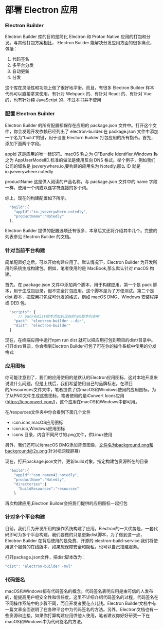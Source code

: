 # 部署 Electron 应用

### Electron Builder

Electron Builder 库的目的是简化 Electron 和 Proton Native 应用的打包和分发。与其他打包方案相比， Electron Builder 能解决分发应用方面的很多痛点，包括：

1. 代码签名
2. 多平台分发
3. 自动更新
4. 分发

这个库在灵活性和功能上做了很好地平衡。而且，有很多 Electron Builder 样本代码可以直接拿来使用，有针对 Webpack 的、有针对 React 的、有针对 Vue 的，也有针对纯 JavaScript 的，不过本书并不使用

### 配置 Electron Builder

Electron Builder 的所有配置都保存在应用的 package.json 文件中。打开这个文件，你会发现开发依赖已经列出了 electron-builder.在 package.json 文件中添加一个名为"build"的键，用于设置 Electorn Builder 打包应用的所有指令。首先，添加下面两个字段。

appId 这是应用的唯一标识符。macOS 称之为 CFBundle Identifier,Windows 称之为 AppUserModelID.标准的做法是使用反向 DNS 格式。举个例子，例如我们公司的域名是 jseverywhere.io,要构建的应用名为 Notedly,那么 ID 就是 io.jseverywhere.notedly

productName 这是供人阅读的产品名称，与 package.json 文件中的 name 字段一样，使用一个词或以连字符连接的多个词。

综上，现在的构建配置如下所示。

```js
  "build":{
    "appId":"io.jseverywhere.notedly",
    "productName":"Notedly"
  },
```

Electron Builder 提供的配置选项还有很多，本章后文还将介绍其中几个。完整的列表参见 Electron Builder 的文档。

### 针对当前平台构建

简单配置好之后，可以开始构建应用了。默认情况下，Electron Builder 为开发所用的系统生成构建包。例如，笔者使用的是 MacBook,那么默认针对 macOS 构建。

首先，在 package.json 文件中添加两个脚本，用于构建应用。第一个是 pack 脚本，用于生成包目录，但不完全打包应用。这个脚本是为了方便测试。第二个是 dist 脚本，把应用打包成可分发的格式，例如 macOS DMG、Windows 安装程序或 DEB 包。

```js
  "scripts": {
      // pack和dist脚本添加到现有的npm脚本列表中
    "pack": "electron-builder --dir",
    "dist": "electron-builder"
  }
```

现在，在终端应用中运行npm run dist 就可以把应用打包到项目的dist/目录中。打开dist/目录，你会看到Electron Builder打包了可在你的操作系统中使用的分发格式

### 应用图标
你可能注意到了，我们的应用使用的是默认的Electron应用图标，这对本地开发来说没什么问题，但是上线后，我们希望使用自己的品牌标志。在项目的/resoureces文件夹中，笔者提供了供macOS和Windows使用的应用图标。为了从PNG文件生成这些图标，笔者使用的是iConvert Icons应用(https://icoconvert.com/)，这个应用在macOS和Windows中都可用。

在/respurces文件夹中你会看到下面几个文件

- icon.icns,macOS应用图标
- icon.ico,Windows应用图标
- icons 目录，内含不同尺寸的.png文件，供Linux使用

另外，我们还可以为macOS DMG添加背景图像，文件名为background.png和background@2x.png(针对视网膜屏幕)

现在，打开package.json文件，更新build对象，指定构建包资源所在的目录

```js
  "build":{
    "appId":"com.ramen42.notedly",
    "productName":"Notedly",
    "directories":{
      "buildResources":"resources"
    }
```

再次构建应用,Electron Builder会把我们提供的应用图标一起打包

### 针对多个平台构建
目前，我们只为开发所用的操作系统构建了应用。Electron的一大优势是，一套代码即可为多个平台构建。我们要做的只是更新dist脚本，为了做到这一点，Electron Builder 在背后使用的是免费、开源的 electron-build-service.我们将使用这个服务的在线版本，如果想保障安全和隐私，也可以自己搭建服务。

打开package.json文件，把dist脚本改为：
```js
"dist": "electron-builder -mwl"
```

### 代码签名
macOS和Windows都有代码签名的概念。代码签名表明应用是由可信的人发布的，能提高用户呃安全性和信任度。这里不详细介绍代码签名的过程。代码签名在不同操作系统中的步骤不同，而且开发者要花点儿钱。Electron Builder文档中有一篇文章全面说明了在各种平台中为代码签名的方法。另外，Electron文档也有一些资源和连接。如果你打算构建应用供他人使用，笔者建议你好好研究一下在macOS和Windows中为代码签名的方法。